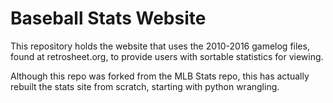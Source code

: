 Baseball Stats Website
=================

This repository holds the website that uses the 2010-2016 gamelog files, found at retrosheet.org, to provide users with sortable statistics for viewing.

Although this repo was forked from the MLB Stats repo, this has actually rebuilt the stats site from scratch, starting with python wrangling.


